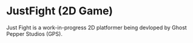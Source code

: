 # JustFight (2D Game)
Just Fight is a work-in-progress 2D platformer being devloped by Ghost Pepper Studios (GPS). 
